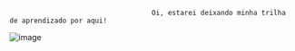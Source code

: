                                        Oi, estarei deixando minha trilha de aprendizado por aqui! 



![image](https://github.com/user-attachments/assets/fd985c5a-c6bb-4bc8-a17c-836faaf103f8)
